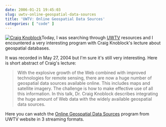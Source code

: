 ```yaml
---
date: 2006-01-21 19:45:03
slug: uwtv-online-geospatial-data-sources
title: 'UWTV: Online Geospatial Data Sources'
categories: [ "code" ]
---
```



[![Craig Knoblock](http://www.researchchannel.org/images/inst/uw/cse04_geospat.jpg)](http://www.uwtv.org/programs/displayevent.asp?rid=2287)Today, I was searching through [UWTV](http://www.uwtv.org) resources and I encountered a very interesting program with Craig Knoblock's lecture about geospatial databases.







It was recorded in May 27, 2004 but I'm sure it's still very interesting. Here is short abstract of Craig's lecture:









> With the explosive growth of the Web combined with improved technologies for remote sensing, there are now a huge number of geospatial data sources available online. This includes maps and satellite imagery. The challenge is how to make effective use of all this information. In this talk, Dr. Craig Knoblock describes integrating the huge amount of Web data with the widely available geospatial data sources.










Here you can watch the [Online Geospatial Data Sources](http://www.uwtv.org/programs/displayevent.asp?rid=2287) program from UWTV website in 3 streaming formats.

